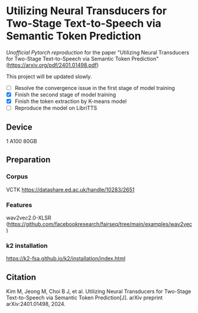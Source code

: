 # Utilizing Neural Transducers for Two-Stage Text-to-Speech via Semantic Token Prediction

*Unofficial Pytorch reproduction* for the paper "Utilizing Neural Transducers for Two-Stage Text-to-Speech via Semantic Token Prediction" (https://arxiv.org/pdf/2401.01498.pdf)

This project will be updated slowly.

- [ ] Resolve the convergence issue in the first stage of model training
- [x] Finish the second stage of model training
- [x] Finish the token extraction by K-means model
- [ ] Reproduce the model on LibriTTS

## Device

1 A100 80GB

## Preparation

### Corpus

VCTK https://datashare.ed.ac.uk/handle/10283/2651

### Features

wav2vec2.0-XLSR (https://github.com/facebookresearch/fairseq/tree/main/examples/wav2vec)

### k2 installation

https://k2-fsa.github.io/k2/installation/index.html

## Citation

Kim M, Jeong M, Choi B J, et al. Utilizing Neural Transducers for Two-Stage Text-to-Speech via Semantic Token Prediction[J]. arXiv preprint arXiv:2401.01498, 2024.
